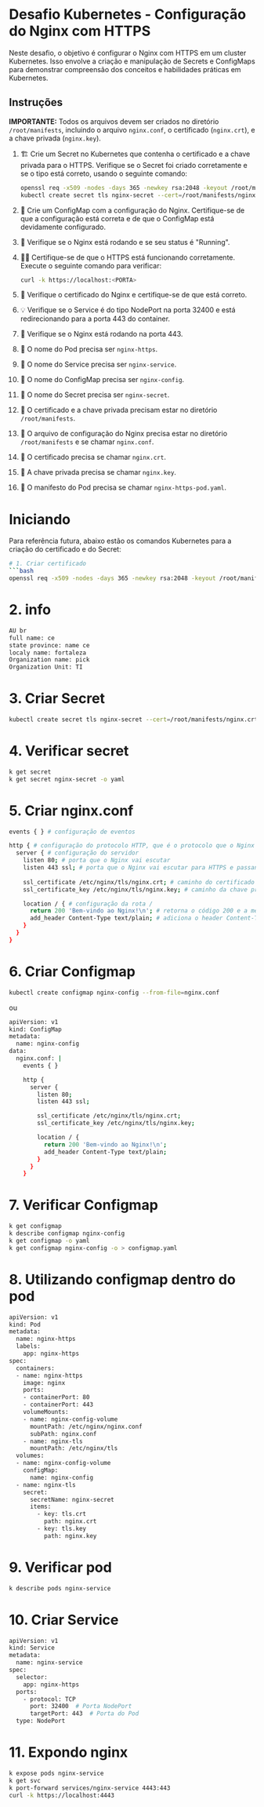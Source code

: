 # Desafio Kubernetes - Configuração do Nginx com HTTPS

Neste desafio, o objetivo é configurar o Nginx com HTTPS em um cluster Kubernetes. Isso envolve a criação e manipulação de Secrets e ConfigMaps para demonstrar compreensão dos conceitos e habilidades práticas em Kubernetes.

## Instruções

**IMPORTANTE:** Todos os arquivos devem ser criados no diretório `/root/manifests`, incluindo o arquivo `nginx.conf`, o certificado (`nginx.crt`), e a chave privada (`nginx.key`).

1. 🏗️ Crie um Secret no Kubernetes que contenha o certificado e a chave privada para o HTTPS. Verifique se o Secret foi criado corretamente e se o tipo está correto, usando o seguinte comando:

    ```bash
    openssl req -x509 -nodes -days 365 -newkey rsa:2048 -keyout /root/manifests/nginx.key -out /root/manifests/nginx.crt
    kubectl create secret tls nginx-secret --cert=/root/manifests/nginx.crt --key=/root/manifests/nginx.key
    ```

2. 🎯 Crie um ConfigMap com a configuração do Nginx. Certifique-se de que a configuração está correta e de que o ConfigMap está devidamente configurado.

3. 💼 Verifique se o Nginx está rodando e se seu status é "Running".

4. 🕵️‍♀️ Certifique-se de que o HTTPS está funcionando corretamente. Execute o seguinte comando para verificar:

    ```bash
    curl -k https://localhost:<PORTA>
    ```

5. 📝 Verifique o certificado do Nginx e certifique-se de que está correto.

6. 💡 Verifique se o Service é do tipo NodePort na porta 32400 e está redirecionando para a porta 443 do container.

7. 📝 Verifique se o Nginx está rodando na porta 443.

8. 🎯 O nome do Pod precisa ser `nginx-https`.

9. 🎯 O nome do Service precisa ser `nginx-service`.

10. 🎯 O nome do ConfigMap precisa ser `nginx-config`.

11. 🎯 O nome do Secret precisa ser `nginx-secret`.

12. 🎯 O certificado e a chave privada precisam estar no diretório `/root/manifests`.

13. 🎯 O arquivo de configuração do Nginx precisa estar no diretório `/root/manifests` e se chamar `nginx.conf`.

14. 🎯 O certificado precisa se chamar `nginx.crt`.

15. 🎯 A chave privada precisa se chamar `nginx.key`.

16. 🎯 O manifesto do Pod precisa se chamar `nginx-https-pod.yaml`.

# Iniciando

Para referência futura, abaixo estão os comandos Kubernetes para a criação do certificado e do Secret:

```bash
# 1. Criar certificado
```bash
openssl req -x509 -nodes -days 365 -newkey rsa:2048 -keyout /root/manifests/nginx.key -out /root/manifests/nginx.crt
```

# 2. info
```bash
AU br
full name: ce
state province: name ce
localy name: fortaleza
Organization name: pick
Organization Unit: TI
```

# 3. Criar Secret
```bash
kubectl create secret tls nginx-secret --cert=/root/manifests/nginx.crt --key=/root/manifests/nginx.key
```

# 4. Verificar secret
```bash
k get secret
k get secret nginx-secret -o yaml
```

# 5. Criar nginx.conf
```bash
events { } # configuração de eventos

http { # configuração do protocolo HTTP, que é o protocolo que o Nginx vai usar
  server { # configuração do servidor
    listen 80; # porta que o Nginx vai escutar
    listen 443 ssl; # porta que o Nginx vai escutar para HTTPS e passando o parâmetro ssl para habilitar o HTTPS
    
    ssl_certificate /etc/nginx/tls/nginx.crt; # caminho do certificado TLS
    ssl_certificate_key /etc/nginx/tls/nginx.key; # caminho da chave privada

    location / { # configuração da rota /
      return 200 'Bem-vindo ao Nginx!\n'; # retorna o código 200 e a mensagem Bem-vindo ao Nginx!
      add_header Content-Type text/plain; # adiciona o header Content-Type com o valor text/plain
    } 
  }
}
```

# 6. Criar Configmap

```bash
kubectl create configmap nginx-config --from-file=nginx.conf
```

ou 

```bash
apiVersion: v1
kind: ConfigMap
metadata:
  name: nginx-config
data:
  nginx.conf: |
    events { }

    http {
      server {
        listen 80;
        listen 443 ssl;

        ssl_certificate /etc/nginx/tls/nginx.crt;
        ssl_certificate_key /etc/nginx/tls/nginx.key;

        location / {
          return 200 'Bem-vindo ao Nginx!\n';
          add_header Content-Type text/plain;
        }
      }
    }
```

# 7. Verificar Configmap
```bash
k get configmap
k describe configmap nginx-config
k get configmap -o yaml
k get configmap nginx-config -o > configmap.yaml
```
# 8. Utilizando configmap dentro do pod
```bash
apiVersion: v1
kind: Pod
metadata:
  name: nginx-https
  labels:
    app: nginx-https
spec:
  containers:
  - name: nginx-https
    image: nginx
    ports:
    - containerPort: 80
    - containerPort: 443
    volumeMounts:
    - name: nginx-config-volume
      mountPath: /etc/nginx/nginx.conf
      subPath: nginx.conf
    - name: nginx-tls
      mountPath: /etc/nginx/tls
  volumes:
  - name: nginx-config-volume
    configMap:
      name: nginx-config
  - name: nginx-tls
    secret:
      secretName: nginx-secret
      items:
        - key: tls.crt
          path: nginx.crt
        - key: tls.key
          path: nginx.key
```

# 9. Verificar pod
```bash
k describe pods nginx-service
```

# 10. Criar Service
```bash
apiVersion: v1
kind: Service
metadata:
  name: nginx-service
spec:
  selector:
    app: nginx-https
  ports:
    - protocol: TCP
      port: 32400  # Porta NodePort
      targetPort: 443  # Porta do Pod
  type: NodePort
```
# 11. Expondo nginx
```bash
k expose pods nginx-service
k get svc
k port-forward services/nginx-service 4443:443
curl -k https://localhost:4443
```